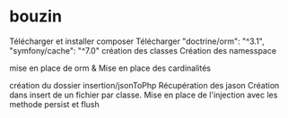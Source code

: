 # bouzin

Télécharger et installer composer
Télécharger  "doctrine/orm": "^3.1",
        "symfony/cache": "^7.0"
création des classes
Création des namesspace

mise en place de orm  & Mise en place des cardinalités

création du dossier insertion/jsonToPhp
Récupération des jason
Création dans insert de un fichier par classe.
Mise en place de l'injection avec les methode persist et flush

